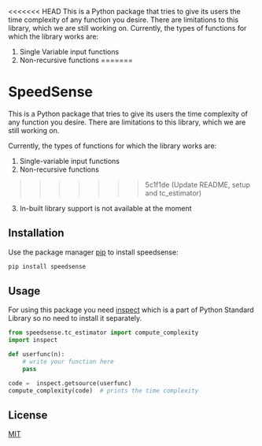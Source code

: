 <<<<<<< HEAD
This is a Python package that tries to give its users the time complexity of any function you desire. There are limitations to this
library, which we are still working on. 
Currently, the types of functions for which the library works are:
1. Single Variable input functions
2. Non-recursive functions
=======
# SpeedSense

This is a Python package that tries to give its users the time complexity of any function you desire. There are limitations to this
library, which we are still working on.

Currently, the types of functions for which the library works are:
1. Single-variable input functions  
2. Non-recursive functions  
>>>>>>> 5c1f1de (Update README, setup and tc_estimator)
3. In-built library support is not available at the moment


## Installation

Use the package manager [pip](https://pip.pypa.io/en/stable) to install speedsense:

```bash
pip install speedsense
```

## Usage

For using this package you need [inspect](https://docs.python.org/3/library/inspect.html) which is a part of Python Standard Library so no need to install it separately.

```python
from speedsense.tc_estimator import compute_complexity
import inspect

def userfunc(n):
    # write your function here
    pass

code =  inspect.getsource(userfunc)
compute_complexity(code)  # prints the time complexity
```

## License
[MIT](https://choosealicense.com/licenses/mit/)
